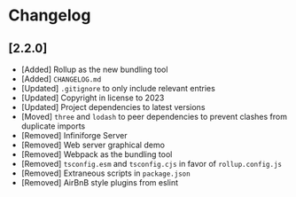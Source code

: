 # Changelog

## [2.2.0]

- [Added] Rollup as the new bundling tool
- [Added] `CHANGELOG.md`
- [Updated] `.gitignore` to only include relevant entries
- [Updated] Copyright in license to 2023
- [Updated] Project dependencies to latest versions
- [Moved] `three` and `lodash` to peer dependencies to prevent clashes from duplicate imports
- [Removed] Infiniforge Server
- [Removed] Web server graphical demo
- [Removed] Webpack as the bundling tool
- [Removed] `tsconfig.esm` and `tsconfig.cjs` in favor of `rollup.config.js`
- [Removed] Extraneous scripts in `package.json`
- [Removed] AirBnB style plugins from eslint
